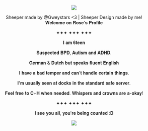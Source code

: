 <p align="center"> <img src=https://media.discordapp.net/attachments/1340077125017010217/1424451503351136296/555934177_24587919304193669_961074252024228664_n.png?ex=68e3ff57&is=68e2add7&hm=9b14f30f71d030a6cc7215a93a6d8e4559c3d7e527ca39c9dd44fbd764f694f6&=&format=webp&quality=lossless&width=1020&height=1020></p> 

<div align="center"> Sheeper made by @Gweystars <3 | Sheeper Design made by me!


<div align="center"> 𝐖𝐞𝐥𝐜𝐨𝐦𝐞 𝐨𝐧 𝐑𝐨𝐬𝐞'𝐬 𝐏𝐫𝐨𝐟𝐢𝐥𝐞
  
✦✦✦ ✦✦✦ ✦✦✦

𝐈 𝐚𝐦 𝟔𝐭𝐞𝐞𝐧

𝐒𝐮𝐬𝐩𝐞𝐜𝐭𝐞𝐝 𝐁𝐏𝐃, 𝐀𝐮𝐭𝐢𝐬𝐦 𝐚𝐧𝐝 𝐀𝐃𝐇𝐃.

𝐆𝐞𝐫𝐦𝐚𝐧 & 𝐃𝐮𝐭𝐜𝐡 𝐛𝐮𝐭 𝐬𝐩𝐞𝐚𝐤𝐬 𝐟𝐥𝐮𝐞𝐧𝐭 𝐄𝐧𝐠𝐥𝐢𝐬𝐡

𝐈 𝐡𝐚𝐯𝐞 𝐚 𝐛𝐚𝐝 𝐭𝐞𝐦𝐩𝐞𝐫 𝐚𝐧𝐝 𝐜𝐚𝐧'𝐭 𝐡𝐚𝐧𝐝𝐥𝐞 𝐜𝐞𝐫𝐭𝐚𝐢𝐧 𝐭𝐡𝐢𝐧𝐠𝐬.

𝐈'𝐦 𝐮𝐬𝐮𝐚𝐥𝐥𝐲 𝐬𝐞𝐞𝐧 𝐚𝐭 𝐝𝐨𝐜𝐤𝐬 𝐢𝐧 𝐭𝐡𝐞 𝐬𝐭𝐚𝐧𝐝𝐚𝐫𝐝 𝐬𝐚𝐟𝐞 𝐬𝐞𝐫𝐯𝐞𝐫.

𝐅𝐞𝐞𝐥 𝐟𝐫𝐞𝐞 𝐭𝐨 𝐂+𝐇 𝐰𝐡𝐞𝐧 𝐧𝐞𝐞𝐝𝐞𝐝. 𝐖𝐡𝐢𝐬𝐩𝐞𝐫𝐬 𝐚𝐧𝐝 𝐜𝐫𝐨𝐰𝐧𝐬 𝐚𝐫𝐞 𝐚-𝐨𝐤𝐚𝐲!

✦✦✦ ✦✦✦ ✦✦✦

<div align="center"> 𝐈 𝐬𝐞𝐞 𝐲𝐨𝐮 𝐚𝐥𝐥, 𝐲𝐨𝐮'𝐫𝐞 𝐛𝐞𝐢𝐧𝐠 𝐜𝐨𝐮𝐧𝐭𝐞𝐝 :𝐃
  
![](https://komarev.com/ghpvc/?username=Kodasofficialnightmares&color=grey&label=★Lurkers+counted)
